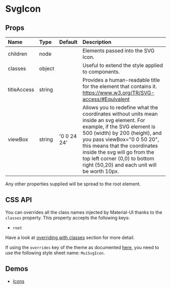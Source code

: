 <!--- This documentation is automatically generated, do not try to edit it. -->

# SvgIcon



## Props
| Name | Type | Default | Description |
|:-----|:-----|:--------|:------------|
| children | node |  | Elements passed into the SVG Icon. |
| classes | object |  | Useful to extend the style applied to components. |
| titleAccess | string |  | Provides a human-readable title for the element that contains it. https://www.w3.org/TR/SVG-access/#Equivalent |
| viewBox | string | '0 0 24 24' | Allows you to redefine what the coordinates without units mean inside an svg element. For example, if the SVG element is 500 (width) by 200 (height), and you pass viewBox="0 0 50 20", this means that the coordinates inside the svg will go from the top left corner (0,0) to bottom right (50,20) and each unit will be worth 10px. |

Any other properties supplied will be spread to the root element.

## CSS API

You can overrides all the class names injected by Material-UI thanks to the `classes` property.
This property accepts the following keys:
- `root`

Have a look at [overriding with classes](/customization/overrides#overriding-with-classes)
section for more detail.

If using the `overrides` key of the theme as documented
[here](/customization/themes#customizing-all-instances-of-a-component-type),
you need to use the following style sheet name: `MuiSvgIcon`.

## Demos

- [Icons](/style/icons)

